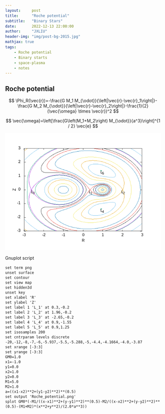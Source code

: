 ```yaml
---
layout:     post
title:      "Roche potential"
subtitle:   "Binary Stars"
date:       2022-12-13 22:00:00
author:     "JXLIU"
header-img: "img/post-bg-2015.jpg"
mathjax: true
tags:
    - Roche potential
    - Binary starts
    - space-plasma
    - notes
---
```


## Roche potential

$$
\Phi_R(\vec{r})=-\frac{G M_1 M_{\odot}}{\left|\vec{r}-\vec{r}_1\right|}-\frac{G M_2 M_{\odot}}{\left|\vec{r}-\vec{r}_2\right|}-\frac{1}{2}(\vec{\omega} \times \vec{r})^2
$$

$$
\vec{\omega}=\left[\frac{G\left(M_1+M_2\right) M_{\odot}}{a^3}\right]^{1 / 2} \vec{e}
$$

![Roche potential](https://github.com/jiaxing-liu/figures/blob/main/plasma/space-plasma/Roche_potential.png)

Gnuplot script

```gnuplot
set term png
unset surface
set contour
set view map
set hidden3d
unset key
set xlabel 'R'
set ylabel 'Z'
set label 1 'L_1' at 0.3,-0.2
set label 2 'L_2' at 1.96,-0.2
set label 3 'L_3' at -2.65,-0.2
set label 4 'L_4' at 0.9,-1.55
set label 5 'L_5' at 0.9,1.25
set isosamples 200
set cntrparam levels discrete -20,-12,-8,-7,-6,-5.937,-5.5,-5.288,-5,-4.4,-4.1664,-4.0,-3.87
set xrange [-3:3]
set yrange [-3:3] 
GM0=1.0
x1=-1.0
y1=0.0
x2=1.0
y2=0.0
M1=5.0
M2=1.0
a=((x1-x2)**2+(y1-y2)**2)**(0.5)
set output 'Roche_potential.png'
splot GM0*(-M1/((x-x1)**2+(y-y1)**2)**(0.5)-M2/((x-x2)**2+(y-y2)**2)**(0.5)-(M1+M2)*(x**2+y**2)/(2.0*a**3))
```

